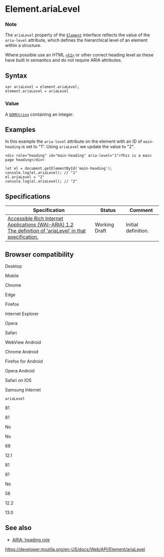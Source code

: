 # Element.ariaLevel

### Note

The `ariaLevel` property of the [`Element`](../element) interface reflects the value of the `aria-level` attribute, which defines the hierarchical level of an element within a structure.

Where possible use an HTML [`<h1>`](https://developer.mozilla.org/en-US/docs/Web/HTML/Element/Heading_Elements) or other correct heading level as these have built in semantics and do not require ARIA attributes.

## Syntax

    var ariaLevel = element.ariaLevel;
    element.ariaLevel = ariaLevel

### Value

A [`DOMString`](../domstring) containing an integer.

## Examples

In this example the `aria-level` attribute on the element with an ID of `main-heading` is set to "1". Using `ariaLevel` we update the value to "2".

    <div role="heading" id="main-heading" aria-level="1">This is a main page heading</div>

    let el = document.getElementById('main-heading');
    console.log(el.ariaLevel); // "1"
    el.ariaLevel = "2"
    console.log(el.ariaLevel); // "2"

## Specifications

<table><thead><tr class="header"><th>Specification</th><th>Status</th><th>Comment</th></tr></thead><tbody><tr class="odd"><td><a href="https://www.w3.org/TR/wai-aria-1.2/#dom-ariamixin-arialevel">Accessible Rich Internet Applications (WAI-ARIA) 1.2<br />
<span class="small">The definition of 'ariaLevel' in that specification.</span></a></td><td><span class="spec-wd">Working Draft</span></td><td>Initial definition.</td></tr></tbody></table>

## Browser compatibility

Desktop

Mobile

Chrome

Edge

Firefox

Internet Explorer

Opera

Safari

WebView Android

Chrome Android

Firefox for Android

Opera Android

Safari on IOS

Samsung Internet

`ariaLevel`

81

81

No

No

68

12.1

81

81

No

58

12.2

13.0

## See also

- [ARIA: heading role](https://developer.mozilla.org/en-US/docs/Web/Accessibility/ARIA/Roles/heading_role)

<a href="https://developer.mozilla.org/en-US/docs/Web/API/Element/ariaLevel" class="_attribution-link">https://developer.mozilla.org/en-US/docs/Web/API/Element/ariaLevel</a>

